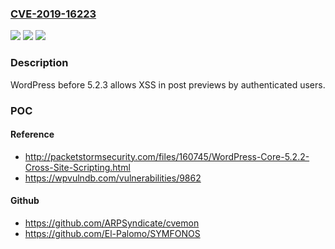 ### [CVE-2019-16223](https://cve.mitre.org/cgi-bin/cvename.cgi?name=CVE-2019-16223)
![](https://img.shields.io/static/v1?label=Product&message=n%2Fa&color=blue)
![](https://img.shields.io/static/v1?label=Version&message=n%2Fa&color=blue)
![](https://img.shields.io/static/v1?label=Vulnerability&message=n%2Fa&color=brighgreen)

### Description

WordPress before 5.2.3 allows XSS in post previews by authenticated users.

### POC

#### Reference
- http://packetstormsecurity.com/files/160745/WordPress-Core-5.2.2-Cross-Site-Scripting.html
- https://wpvulndb.com/vulnerabilities/9862

#### Github
- https://github.com/ARPSyndicate/cvemon
- https://github.com/El-Palomo/SYMFONOS

